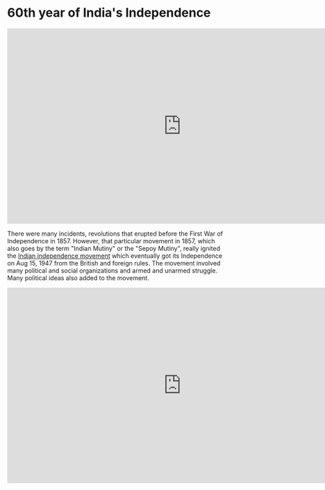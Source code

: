 # 60th year of India's Independence

<iframe width="800" height="450" src="https://www.youtube.com/embed/Bh26zOjIh9I" title="YouTube video player" frameborder="0" allow="accelerometer; autoplay; clipboard-write; encrypted-media; gyroscope; picture-in-picture; web-share" referrerpolicy="strict-origin-when-cross-origin" allowfullscreen></iframe>

There were many incidents, revolutions that erupted before the First War of Independence in 1857. However, that particular movement in 1857, which also goes by the term "Indian Mutiny" or the "Sepoy Mutiny", really ignited the [Indian independence movement](https://en.wikipedia.org/wiki/Indian_independence_movement) which eventually got its Independence on Aug 15, 1947 from the British and foreign rules. The movement involved many political and social organizations and armed and unarmed struggle. Many political ideas also added to the movement.

<iframe width="800" height="450" src="https://www.youtube.com/embed/c6PHJg9D_Sk" title="YouTube video player" frameborder="0" allow="accelerometer; autoplay; clipboard-write; encrypted-media; gyroscope; picture-in-picture; web-share" referrerpolicy="strict-origin-when-cross-origin" allowfullscreen></iframe>